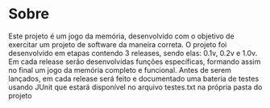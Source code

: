# Sobre
Este projeto é um jogo da memória, desenvolvido com o objetivo de exercitar um projeto de software da maneira correta. O projeto foi desenvolvido em etapas contendo 3 releases, sendo elas: 0.1v, 0.2v e 1.0v. Em cada release serão desenvolvidas funções específicas, formando assim no final um jogo da memória completo e funcional. Antes de serem lançados, em cada release será feito e documentado uma bateria de testes usando JUnit que estará disponível no arquivo testes.txt na própria pasta do projeto
